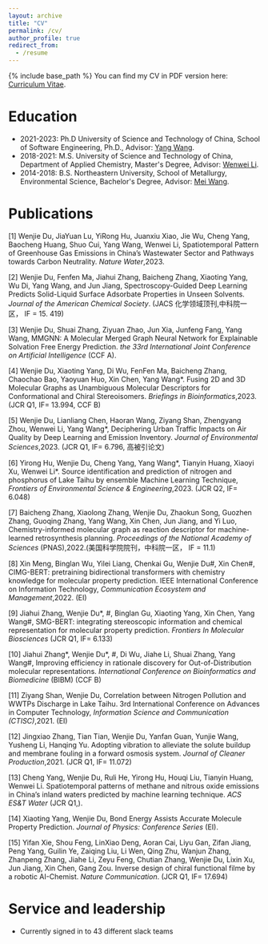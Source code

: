 ```yaml
---
layout: archive
title: "CV"
permalink: /cv/
author_profile: true
redirect_from:
  - /resume
---
```


{% include base_path %}
You can find my CV in PDF version here: [Curriculum Vitae](../assets/Curriculum_Vitae.pdf).

Education
======
* 2021-2023: Ph.D  University of Science and Technology of China, School of Software Engineering, Ph.D., Advisor: [Yang Wang](https://faculty.ustc.edu.cn/wangyang/zh_CN/index.htm).
* 2018-2021: M.S. University of Science and Technology of China, Department of Applied Chemistry, Master's Degree, Advisor: [Wenwei Li](https://team.ustc.edu.cn/wwli/zh_CN/index.htm).
* 2014-2018: B.S. Northeastern University, School of Metallurgy, Environmental Science, Bachelor's Degree, Advisor: [Mei Wang](http://www.som.neu.edu.cn/2019/0118/c8283a202400/page.htm). 

<!--Work experience
======
* Spring 2024: Academic Pages Collaborator
  * Github University
  * Duties includes: Updates and improvements to template
  * Supervisor: The Users

* Fall 2015: Research Assistant
  * Github University
  * Duties included: Merging pull requests
  * Supervisor: Professor Hub

* Summer 2015: Research Assistant
  * Github University
  * Duties included: Tagging issues
  * Supervisor: Professor Git
  
Skills
======
* Skill 1
* Skill 2
  * Sub-skill 2.1
  * Sub-skill 2.2
  * Sub-skill 2.3
* Skill 3-->

Publications
======
[1]	Wenjie Du, JiaYuan Lu, YiRong Hu, Juanxiu Xiao, Jie Wu, Cheng Yang, Baocheng Huang, Shuo Cui, Yang Wang, Wenwei Li, Spatiotemporal Pattern of Greenhouse Gas Emissions in China’s Wastewater Sector and Pathways towards Carbon Neutrality. *Nature Water*,2023. 

[2]	Wenjie Du, Fenfen Ma, Jiahui Zhang, Baicheng Zhang, Xiaoting Yang, Wu Di, Yang Wang, and Jun Jiang, Spectroscopy-Guided Deep Learning Predicts Solid-Liquid Surface Adsorbate Properties in Unseen Solvents. *Journal of the American Chemical Society*. (JACS 化学领域顶刊,中科院一区， IF = 15. 419) 

[3]	Wenjie Du, Shuai Zhang, Ziyuan Zhao, Jun Xia, Junfeng Fang, Yang Wang, MMGNN: A Molecular Merged Graph Neural Network for Explainable Solvation Free Energy Prediction. *the 33rd International Joint Conference on Artificial Intelligence* (CCF A). 

[4]	Wenjie Du, Xiaoting Yang, Di Wu, FenFen Ma, Baicheng Zhang, Chaochao Bao, Yaoyuan Huo, Xin Chen, Yang Wang*. Fusing 2D and 3D Molecular Graphs as Unambiguous Molecular Descriptors for Conformational and Chiral Stereoisomers. *Briefings in Bioinformatics*,2023. (JCR Q1, IF= 13.994, CCF B) 

[5]	Wenjie Du, Lianliang Chen, Haoran Wang, Ziyang Shan, Zhengyang Zhou, Wenwei Li, Yang Wang*, Deciphering Urban Traffic Impacts on Air Quality by Deep Learning and Emission Inventory. *Journal of Environmental Sciences*,2023. (JCR Q1, IF= 6.796, 高被引论文)

[6]	Yirong Hu, Wenjie Du, Cheng Yang, Yang Wang*, Tianyin Huang, Xiaoyi Xu, Wenwei Li*. Source identification and prediction of nitrogen and phosphorus of Lake Taihu by ensemble Machine Learning Technique, *Frontiers of Environmental Science & Engineering*,2023. (JCR Q2, IF= 6.048)

[7]	Baicheng Zhang, Xiaolong Zhang, Wenjie Du, Zhaokun Song, Guozhen Zhang, Guoqing Zhang, Yang Wang, Xin Chen, Jun Jiang, and Yi Luo, Chemistry-informed molecular graph as reaction descriptor for machine-learned retrosynthesis planning. *Proceedings of the National Academy of Sciences* (PNAS),2022.(美国科学院院刊，中科院一区， IF = 11.1)

[8]	Xin Meng, Binglan Wu, Yilei Liang, Chenkai Gu, Wenjie Du#, Xin Chen#, CIMG-BERT: pretraining bidirectional transformers with chemistry knowledge for molecular property prediction. IEEE International Conference on Information Technology, *Communication Ecosystem and Management*,2022. (EI)

[9]	Jiahui Zhang, Wenjie Du*, #, Binglan Gu, Xiaoting Yang, Xin Chen, Yang Wang#, SMG-BERT: integrating stereoscopic information and chemical representation for molecular property prediction. *Frontiers In Molecular Biosciences* (JCR Q1, IF= 6.133)

[10]	Jiahui Zhang*, Wenjie Du*, #, Di Wu, Jiahe Li, Shuai Zhang, Yang Wang#, Improving efficiency in rationale discovery for Out-of-Distribution molecular representations. *International Conference on Bioinformatics and Biomedicine* (BIBM) (CCF B)

[11]	Ziyang Shan, Wenjie Du, Correlation between Nitrogen Pollution and WWTPs Discharge in Lake Taihu. 3rd International Conference on Advances in Computer Technology, *Information Science and Communication (CTISC)*,2021. (EI)

[12]	Jingxiao Zhang, Tian Tian, Wenjie Du, Yanfan Guan, Yunjie Wang, Yusheng Li, Hanqing Yu. Adopting vibration to alleviate the solute buildup and membrane fouling in a forward osmosis system. *Journal of Cleaner Production*,2021. (JCR Q1, IF= 11.072)

[13]	Cheng Yang, Wenjie Du, Ruli He, Yirong Hu, Houqi Liu, Tianyin Huang, Wenwei Li. Spatiotemporal patterns of methane and nitrous oxide emissions in China’s inland waters predicted by machine learning technique. *ACS ES&T Water* (JCR Q1,). 

[14]	Xiaoting Yang, Wenjie Du, Bond Energy Assists Accurate Molecule Property Prediction. *Journal of Physics: Conference Series* (EI).

[15]	Yifan Xie, Shou Feng, LinXiao Deng, Aoran Cai, Liyu Gan, Zifan Jiang, Peng Yang, Guilin Ye, Zaiqing Liu, Li Wen, Qing Zhu, Wanjun Zhang, Zhanpeng Zhang, Jiahe Li, Zeyu Feng, Chutian Zhang, Wenjie Du, Lixin Xu, Jun Jiang, Xin Chen, Gang Zou. Inverse design of chiral functional filme by a robotic AI-Chemist. *Nature Communication*. (JCR Q1, IF= 17.694)






  
<!--Talks
======
  <ul>{% for post in site.talks reversed %}
    {% include archive-single-talk-cv.html  %}
  {% endfor %}</ul>
  
Teaching
======
  <ul>{% for post in site.teaching reversed %}
    {% include archive-single-cv.html %}
  {% endfor %}</ul>-->
  
Service and leadership
======
* Currently signed in to 43 different slack teams
